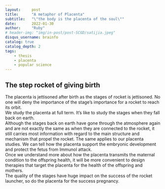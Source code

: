 ```yaml
---
layout:     post
title:      "A metaphor of Placenta"
subtitle:   "\"the body is the placenta of the soul\""
date:       2022-01-30
author:     "Ruby"
# header-img: "img/in-post/post-SCGD/satijia.jpeg"
disqus_username: brainfo
catalog: true
catalog_depth: 2
tags:
    - thesis
    - placenta
    - popular science
---
```


## The step rocket of giving birth

The placenta is jettisoned after birth as the stages of rocket is jettisoned. No one will deny the importance of the stage’s importance for a rocket to reach its orbit.  
We study the placenta at full term. It’s like to study the stages when they fall back on earth.  
Although the stages back on earth have gone through the atmosphere again and are not exactly the same as when they are connected to the rocket, it still carries most information with regard to the main structure and mechanism that propel the rocket. The same applies to our placenta studies. We can tell how the placenta support the embryonic development and protect the fetus from Immunol attack.  
Once we understand more about how the placenta transmits the maternal condition to the offspring health, it will be more convenient to design therapies that target the placenta for the health of the offspring and mothers.  
The quality of the stages have huge impact on the success of the rocket launcher, so do the placenta for the success pregnancy.
